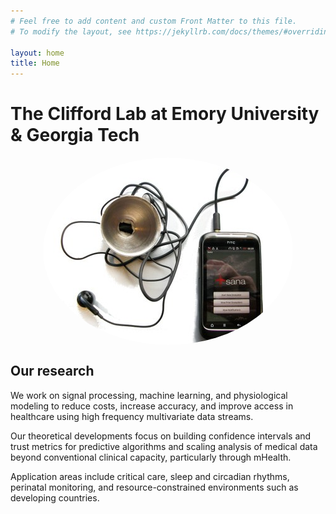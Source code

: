 ```yaml
---
# Feel free to add content and custom Front Matter to this file.
# To modify the layout, see https://jekyllrb.com/docs/themes/#overriding-theme-defaults

layout: home
title: Home
---
```


# The Clifford Lab at Emory University & Georgia Tech

<img src="equipment.jpg" style="border-radius: 50%; display: block; margin-left: auto; margin-right: auto;">

## Our research

We work on signal processing, machine learning, and physiological modeling to
reduce costs, increase accuracy, and improve access in healthcare using high
frequency multivariate data streams.

Our theoretical developments focus on building confidence intervals and trust
metrics for predictive algorithms and scaling analysis of medical data beyond
conventional clinical capacity, particularly through mHealth.

Application areas include critical care, sleep and circadian rhythms,
perinatal monitoring, and resource-constrained environments such as developing
countries.
